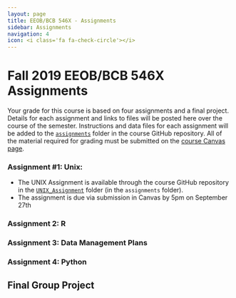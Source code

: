 ```yaml
---
layout: page
title: EEOB/BCB 546X - Assignments
sidebar: Assignments
navigation: 4
icon: <i class='fa fa-check-circle'></i> 
---
```


# Fall 2019 EEOB/BCB 546X Assignments

Your grade for this course is based on four assignments and a final project. Details for each assignment and links to files will be posted here over the course of the semester.
Instructions and data files for each assignment will be added to the [`assignments`](https://github.com/EEOB-BioData/BCB546X-Fall2019/tree/master/assignments) folder in the course
GitHub repository. 
All of the material required for grading must be submitted on the [course Canvas page](https://canvas.iastate.edu/courses/62567). 

### Assignment #1: Unix:
* The UNIX Assignment is available through the course GitHub repository in the [`UNIX_Assignment`](https://github.com/EEOB-BioData/BCB546X-Fall2019/tree/master/assignments/UNIX_Assignment) folder (in the `assignments` folder).
* The assignment is due via submission in Canvas by 5pm on September 27th

### Assignment 2: R

### Assignment 3: Data Management Plans

### Assignment 4: Python

## Final Group Project
